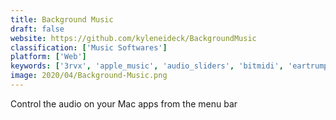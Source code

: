 ```yaml
---
title: Background Music
draft: false 
website: https://github.com/kyleneideck/BackgroundMusic
classification: ['Music Softwares']
platform: ['Web']
keywords: ['3rvx', 'apple_music', 'audio_sliders', 'bitmidi', 'eartrumpet', 'endel', 'fugue', 'neptunes', 'power_mixer', 'qasmixer', 'sound_control', 'sound_lock', 'volti', 'volume_icon', 'volume_scroll', 'volumouse', 'volwheel', 'wiggle']
image: 2020/04/Background-Music.png
---
```

Control the audio on your Mac apps from the menu bar